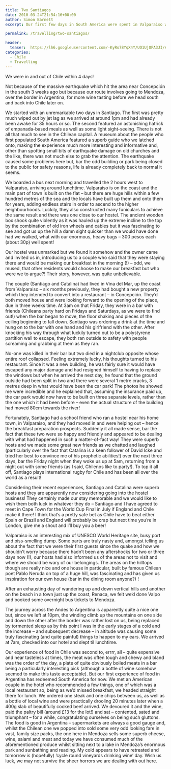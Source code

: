 ```yaml
---
title: Two Santiagos
date: 2010-03-24T21:54:16+00:00
author: Simon Barnett
excerpt: Our first few days in South America were spent in Valparaiso where we met some amazing people who survived the earthquake. We then moved on to Mendoza for some good food and wine.

permalink: /travelling/two-santiagos/

header:
  teaser:  https://lh6.googleusercontent.com/-KyRo78YqX4Y/UO1UjOPA3JI/AAAAAAAAAGQ/9xToDwh7N9Y/s640/DSC_0038.JPG
categories:
  - Chile
  - Travelling
---
```

We were in and out of Chile within 4 days!

Not because of the massive earthquake which hit the area near Concepción in the south 3 weeks ago but because our route involves going to Mendoza, over the border in Argentina, for more wine tasting before we head south and back into Chile later on.

We started with an unremarkable two days in Santiago. The first was pretty much wiped out by jet lag as we arrived at around 1pm and had already been awake for 35 hours or so. The second featured an astonishing hatrick of empanada-based meals as well as some light sight-seeing. There is not all that much to see in the Chilean capital. A museum about the people who first populated South America featured a superb guide who we latched onto, making the experience much more interesting and informative and, other than spotting small bits of earthquake damage on old churches and the like, there was not much else to grab the attention. The earthquake caused some problems here but, bar the odd building or park being closed to the public for safety reasons, life is already completely back to normal it seems.

We boarded a bus next morning and travelled the 2 hours west to Valparaiso, arriving around lunchtime. Valparaiso is on the coast and the main part of town is built on the flat &#8211; but there are huge hills within a few hundred metres of the sea and the locals have built up them and onto them for years, adding endless stairs in order to ascend to the higher neighbourhoods. Luckily, they also constructed many funiculars to achieve the same result and there was one close to our hostel. The ancient wooden box shook quite violently as it was hauled up the extreme incline to the top by the combination of old iron wheels and cables but it was fascinating to see and got us up the hill a damn sight quicker than we would have done had we walked, what with our enormous, heavy bags &#8211; 300 pesos each (about 30p) well spent!

Our hostel was unmarked but we found it somehow and the owner came and invited us in, introducing us to a couple who said that they were staying there and would be making our breakfast in the morning (!) &#8211; odd, we mused, that other residents would choose to make our breakfast but who were we to argue?! Their story, however, was quite unbelievable.

The couple (Santiago and Catalina) had lived in Vina del Mar, up the coast from Valparaiso &#8211; six months previously, they had bought a new property which they intended to convert into a restaurant &#8211; in Concepción. They&#8217;d both moved house and were looking forward to the opening of the place, due in three weeks time. At 3am on that Friday, they were in a bar with friends (Chileans party hard on Fridays and Saturdays, as we were to find out!) when the bar began to move, the floor shaking and pieces of the ceiling beginning to fall down. Santiago was ordering a drink at the time and hung on to the bar with one hand and his girlfriend with the other. After knocking his way through what luckily turned out to be a polystyrene partition wall to escape, they both ran outside to safety with people screaming and grabbing at them as they ran.

No-one was killed in their bar but two died in a nightclub opposite whose entire roof collapsed. Feeling extremely lucky, his thoughts turned to his restaurant. Since it was a new building, he was fairly sure it would have escaped any major damage and had resigned himself to having to replace the windows but when he arrived the next day, he found that the ground outside had been split in two and there were several 1 metre cracks, 3 metres deep in what would have been the car park! The photos he showed me were incredible and he explained that, assuming the insurance paid up, the car park would now have to be built on three separate levels, rather than the one which it had been before &#8211; even the actual structure of the building had moved 80cm towards the river!

Fortunately, Santiago had a school friend who ran a hostel near his home town, in Valparaiso, and they had moved in and were helping out &#8211; hence the breakfast preparation prospects. Suddenly it all made sense, bar the fact that these two were so happy and friendly and appeared to be dealing with what had happened in such a matter-of-fact way! They were superb hosts and we made some great new friends as we chatted and laughed (particularly over the fact that Catalina is a keen follower of David Icke and tried her best to convince me of his prophetic abilities!) over the next three days, bar the Friday night when they woke us up at 5am, returning from a night out with some friends (as I said, Chilenos like to party!). To top it all off, Santiago plays international rugby for Chile and has been all over the world as a result!

Considering their recent experiences, Santiago and Catalina were superb hosts and they are apparently now considering going into the hostel business! They certainly made our stay memorable and we would like to wish them both luck in whatever they do &#8211; Santiago and I have agreed to meet in Cape Town for the World Cup Final in July if England and Chile make it there! I think that&#8217;s a pretty safe bet as Chile have to beat either Spain or Brazil and England will probably be crap but next time you&#8217;re in London, give me a shout and I&#8217;ll buy you a beer!

Valparaiso is an interesting mix of UNESCO World Heritage site, busy port and piss-smelling dump. Some parts are truly nasty and, amongst telling us about the fact that we were their first guests since the quake and how we shouldn&#8217;t worry because there hadn&#8217;t been any aftershocks for two or three days now (!), our hosts had also informed us of the areas not to visit and where we should be wary of our belongings. The areas on the hilltops though are really nice and one house in particular, built by famous Chilean poet Pablo Neruda on top of a huge hill, was fascinating and has given us inspiration for our own house (bar in the dining room anyone?) !

After an exhausting day of wandering up and down vertical hills and another on the beach in a town just up the coast, Renaca, we felt we&#8217;d done Valpo and booked some overnight bus tickets to Mendoza.

The journey across the Andes to Argentina is apparently quite a nice one but, since we left at 10pm, the winding climb up the mountains on one side and down the other after the border was rather lost on us, being replaced by tormented sleep as by this point I was in the early stages of a cold and the increase &#8211; and subsequent decrease &#8211; in altitude was causing some truly fascinating (and quite painful) things to happen to my ears. We arrived at 7am, checked into our hotel and slept til lunchtime.

Our experience of food in Chile was second to, errrr, all &#8211; quite expensive and near tasteless at times, the meat was often tough and chewy and bland was the order of the day, a plate of quite obviously boiled meats in a bar being a particularly interesting pick (although a bottle of wine somehow seemed to make this taste acceptable). But our first experience of food in Argentina has redeemed South America for now. We met an American couple in the hotel who recommended a few things, one of which was a local restaurant so, being as we&#8217;d missed breakfast, we headed straight there for lunch. We ordered one steak and one chips between us, as well as a bottle of local wine and were practically drooling 20 minutes later when a 400g slab of beautifully cooked beef arrived. We devoured it and the wine, paid the paltry bill (around £13 for the lot!) and sat &#8211; contented, sated and triumphant &#8211; for a while, congratulating ourselves on being such gluttons. The food is good in Argentina &#8211; supermarkets are always a good gauge and, whilst the Chilean one we popped into sold some very odd looking fare in vast, family size packs, the one here in Mendoza sells some superb cheese, wine, salami and meat and today we have consumed much of the aforementioned produce whilst sitting next to a lake in Mendoza&#8217;s enormous park and sunbathing and reading. My cold appears to have retreated and tomorrow is (hopefully) &#8216;cycle round vineyards drinking wine&#8217; day. Wish us luck, we may not survive the sheer horrors we are dealing with out here.
